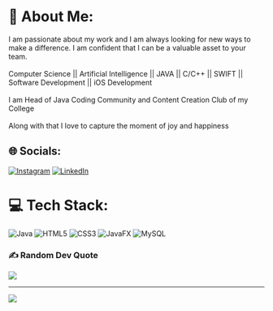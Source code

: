 # 💫 About Me:
I am passionate about my work and I am always looking for new ways to make a difference. I am confident that I can be a valuable asset to your team. <br><br>Computer Science || Artificial Intelligence || JAVA || C/C++ || SWIFT || Software Development || iOS Development<br><br>I am Head of Java Coding Community and Content Creation Club of my College<br><br> Along with that I love to capture the moment of joy and happiness


## 🌐 Socials:
[![Instagram](https://img.shields.io/badge/Instagram-%23E4405F.svg?logo=Instagram&logoColor=white)](https://instagram.com/aadii_vj) [![LinkedIn](https://img.shields.io/badge/LinkedIn-%230077B5.svg?logo=linkedin&logoColor=white)](https://linkedin.com/in/adityavijayv) 


# 💻 Tech Stack:
![Java](https://img.shields.io/badge/java-%23ED8B00.svg?style=for-the-badge&logo=openjdk&logoColor=white) ![HTML5](https://img.shields.io/badge/html5-%23E34F26.svg?style=for-the-badge&logo=html5&logoColor=white) ![CSS3](https://img.shields.io/badge/css3-%231572B6.svg?style=for-the-badge&logo=css3&logoColor=white) ![JavaFX](https://img.shields.io/badge/javafx-%23FF0000.svg?style=for-the-badge&logo=javafx&logoColor=white) ![MySQL](https://img.shields.io/badge/mysql-4479A1.svg?style=for-the-badge&logo=mysql&logoColor=white)

### ✍️ Random Dev Quote
![](https://quotes-github-readme.vercel.app/api?type=horizontal&theme=radical)

---
[![](https://visitcount.itsvg.in/api?id=adityavijayv&icon=0&color=1)](https://visitcount.itsvg.in)

<!-- Proudly created with GPRM ( https://gprm.itsvg.in ) -->
